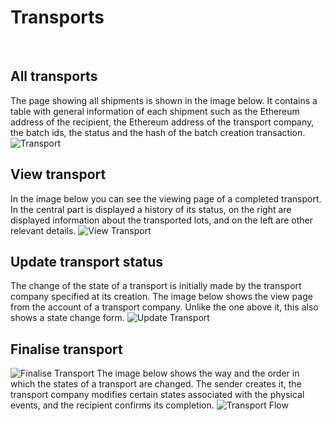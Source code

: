 # Transports

&nbsp;

## All transports

The page showing all shipments is shown in the image below. It contains a table with general information of each shipment such as the Ethereum address of the recipient, the Ethereum address of the transport company, the batch ids, the status and the hash of the batch creation transaction.
![Transport](/img/docs/transport-dashboard.png)

## View transport

In the image below you can see the viewing page of a completed transport. In the central part is displayed a history of its status, on the right are displayed information about the transported lots, and on the left are other relevant details.
![View Transport](/img/docs/transport-view-dashboard.png) 

## Update transport status

The change of the state of a transport is initially made by the transport company specified at its creation. The image below shows the view page from the account of a transport company. Unlike the one above it, this also shows a state change form.
![Update Transport](/img/docs/transport-view-transportc-dashboard.png)

## Finalise transport

![Finalise Transport](/img/docs/transport-dashboard.png)
The image below shows the way and the order in which the states of a transport are changed. The sender creates it, the transport company modifies certain states associated with the physical events, and the recipient confirms its completion.
![Transport Flow](/img/docs/transport-flow-dashboard.png)
